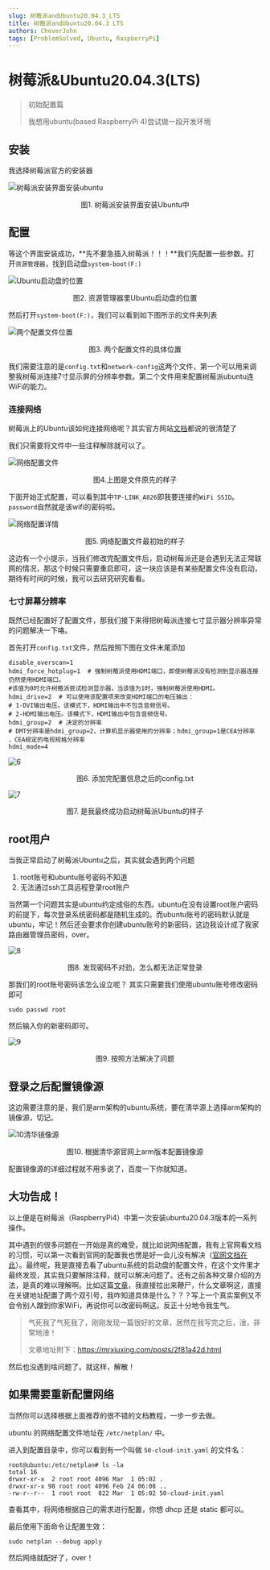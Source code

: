 ```yaml
---
slug: 树莓派andUbuntu20.04.3_LTS
title: 树莓派andUbuntu20.04.3 LTS
authors: CheverJohn
tags: [ProblemSolved, Ubuntu, RaspberryPi]
---
```

# 树莓派&Ubuntu20.04.3(LTS)

> 初始配置篇
>
> 我想用ubuntu(based RaspberryPi 4)尝试做一段开发环境

## 安装

我选择树莓派官方的安装器

![树莓派安装界面安装ubuntu](/img/2022-01-23-Ubuntu_RaspberryPi/1.png)
<center>图1. 树莓派安装界面安装Ubuntu中</center>


## 配置

等这个界面安装成功，**先不要急插入树莓派！！！**我们先配置一些参数。打开`资源管理器`，找到启动盘`system-boot(F:)`

![Ubuntu启动盘的位置](/img/2022-01-23-Ubuntu_RaspberryPi/2.png)
<center>图2. 资源管理器里Ubuntu启动盘的位置</center>


然后打开`system-boot(F:)`，我们可以看到如下图所示的文件夹列表

![两个配置文件位置](/img/2022-01-23-Ubuntu_RaspberryPi/3.png)
<center>图3. 两个配置文件的具体位置</center>

我们需要注意的是`config.txt`和`network-config`这两个文件，第一个可以用来调整我树莓派连接7寸显示屏的分辨率参数。第二个文件用来配置树莓派ubuntu连WiFi的能力。

### 连接网络

树莓派上的Ubuntu该如何连接网络呢？其实官方网站[文档](https://ubuntu.com/tutorials/how-to-install-ubuntu-on-your-raspberry-pi#3-wifi-or-ethernet)都说的很清楚了

我们只需要将文件中一些注释解除就可以了。

![网络配置文件](/img/2022-01-23-Ubuntu_RaspberryPi/4.png)
<center>图4.上图是文件原先的样子</center>


下面开始正式配置，可以看到其中`TP-LINK_A826`即我要连接的`WiFi SSID`。`password`自然就是该wifi的密码啦。

![网络配置详情](/img/2022-01-23-Ubuntu_RaspberryPi/5.png)
<center>图5. 网络配置文件最初始的样子</center>


这边有一个小提示，当我们修改完配置文件后，启动树莓派还是会遇到无法正常联网的情况，那这个时候只需要重启即可，这一块应该是有某些配置文件没有启动，期待有时间的时候，我可以去研究研究看看。

### 七寸屏幕分辨率

既然已经配置好了配置文件，那我们接下来得把树莓派连接七寸显示器分辨率异常的问题解决一下咯。

首先打开`config.txt`文件，然后按照下图在文件末尾添加

```shell
disable_overscan=1
hdmi_force_hotplug=1  # 强制树莓派使用HDMI端口，即使树莓派没有检测到显示器连接仍然使用HDMI端口。
#该值为0时允许树莓派尝试检测显示器，当该值为1时，强制树莓派使用HDMI。
hdmi_drive=2  # 可以使用该配置项来改变HDMI端口的电压输出：
# 1-DVI输出电压。该模式下，HDMI输出中不包含音频信号。
# 2-HDMI输出电压。该模式下，HDMI输出中包含音频信号。
hdmi_group=2  # 决定的分辨率
# DMT分辨率是hdmi_group=2，计算机显示器使用的分辨率；hdmi_group=1是CEA分辨率 ，CEA规定的电视规格分辨率
hdmi_mode=4 
```

![6](/img/2022-01-23-Ubuntu_RaspberryPi/6.png)
<center>图6. 添加完配置信息之后的config.txt</center>


![7](/img/2022-01-23-Ubuntu_RaspberryPi/7.jpg)
<center>图7. 是我最终成功启动树莓派Ubuntu的样子</center>


## root用户

当我正常启动了树莓派Ubuntu之后，其实就会遇到两个问题

1. root账号和ubuntu账号密码不知道
2. 无法通过ssh工具远程登录root账户

当然第一个问题其实是ubuntu约定成俗的东西。ubuntu在没有设置root账户密码的前提下，每次登录系统密码都是随机生成的。而ubuntu账号的密码默认就是ubuntu，牢记！然后还会要求你创建ubuntu账号的新密码，这边我设计成了我家路由器管理员密码，over。

![8](/img/2022-01-23-Ubuntu_RaspberryPi/8.jpg)
<center>图8. 发现密码不对劲，怎么都无法正常登录</center>

那我们的root账号密码该怎么设立呢？
其实只需要我们使用ubuntu账号修改密码即可
```shell
sudo passwd root
```
然后输入你的新密码即可。

![9](/img/2022-01-23-Ubuntu_RaspberryPi/9.jpg)
<center>图9. 按照方法解决了问题</center>

## 登录之后配置镜像源

这边需要注意的是，我们是arm架构的ubuntu系统，要在清华源上选择arm架构的镜像源，切记。

![10清华镜像源](/img/2022-01-23-Ubuntu_RaspberryPi/10.png)
<center>图10. 根据清华源官网上arm版本配置镜像源</center>

配置镜像源的详细过程就不用多说了，百度一下你就知道。
## 大功告成！

以上便是在树莓派（RaspberryPi4）中第一次安装ubuntu20.04.3版本的一系列操作。

其中遇到的很多问题在一开始是真的难受，就比如说网络配置，我有上官网看文档的习惯，可以第一次看到官网的配置我也愣是好一会儿没有解决（[官网文档在此](https://ubuntu.com/tutorials/how-to-install-ubuntu-on-your-raspberry-pi#:~:text=Getting%20setup%20with%20Wi%2DFi)）。最终呢，我是直接去看了ubuntu系统的启动盘的配置文件，在这个文件里才最终发现，其实我只要解除注释，就可以解决问题了。还有之前各种文章介绍的方法，是真的难以理解啊。比如这篇[文章](https://www.cnblogs.com/MikeZhang/p/raspi-ubuntu-set-wlan-20200529.html#:~:text=true%0A%20%20%20%20%20%20%20%20%20%20%20%20access%2Dpoints%3A-,%22wifi%E7%9A%84ssid%22%3A,-password%3A%20%22wifi%E5%AF%86%E7%A0%81)，我直接拉出来鞭尸，什么文章啊这，直接在关键地址配置了两个双引号，我咋知道具体是什么？？？写上一个真实案例又不会令别人蹭到你家WiFi，再说你可以改密码啊这。反正十分地令我生气。

> 气死我了气死我了，刚刚发现一篇很好的文章，居然在我写完之后，淦，非常地淦！
>
> 文章地址附下：https://mrxiuxing.com/posts/2f81a42d.html

然后也没遇到啥问题了。就这样，解散！

## 如果需要重新配置网络

当然你可以选择根据上面推荐的很不错的文档教程，一步一步去做。

ubuntu 的网络配置文件地址在 `/etc/netplan/` 中。

进入到配置目录中，你可以看到有一个叫做 `50-cloud-init.yaml` 的文件名：
```shell
root@ubuntu:/etc/netplan# ls -la
total 16
drwxr-xr-x  2 root root 4096 Mar  1 05:02 .
drwxr-xr-x 98 root root 4096 Feb 24 06:08 ..
-rw-r--r--  1 root root  822 Mar  1 05:02 50-cloud-init.yaml
```

查看其中，将网络根据自己的需求进行配置，你想 dhcp 还是 static 都可以。

最后使用下面命令让配置生效：
```shell
sudo netplan --debug apply
```
然后网络就配好了，over！
